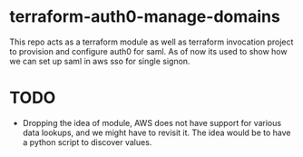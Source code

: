 # terraform-auth0-manage-domains

This repo acts as a terraform module as well as terraform invocation project to provision and configure auth0 for saml.
As of now its used to show how we can set up saml in aws sso for single signon.

# TODO

* Dropping the idea of module, AWS does not have support for various data lookups, and we might have to revisit it. The
  idea would be to have a python script to discover values.
